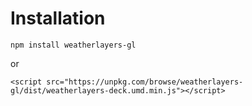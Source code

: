 # Installation

```
npm install weatherlayers-gl
```

or

```
<script src="https://unpkg.com/browse/weatherlayers-gl/dist/weatherlayers-deck.umd.min.js"></script>
```

